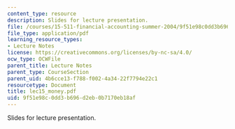 ```yaml
---
content_type: resource
description: Slides for lecture presentation.
file: /courses/15-511-financial-accounting-summer-2004/9f51e98c0dd3b696d2eb0b7170eb18af_lec15_money.pdf
file_type: application/pdf
learning_resource_types:
- Lecture Notes
license: https://creativecommons.org/licenses/by-nc-sa/4.0/
ocw_type: OCWFile
parent_title: Lecture Notes
parent_type: CourseSection
parent_uid: 4b6cce13-f788-f002-4a34-22f7794e22c1
resourcetype: Document
title: lec15_money.pdf
uid: 9f51e98c-0dd3-b696-d2eb-0b7170eb18af
---
```

Slides for lecture presentation.